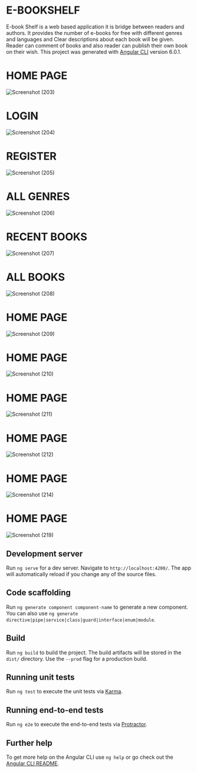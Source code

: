 # E-BOOKSHELF

E-book Shelf is a web based application it is bridge between readers
and authors. It provides the number of e-books for free with different genres and
languages and Clear descriptions about each book will be given. Reader can
comment of books and also reader can publish their own book on their wish.
This project was generated with [Angular CLI](https://github.com/angular/angular-cli) version 6.0.1.

# HOME PAGE
![Screenshot (203)](https://user-images.githubusercontent.com/75778520/103165353-96ca2580-483c-11eb-85b6-37ab6b7dd14d.png)
# LOGIN
![Screenshot (204)](https://user-images.githubusercontent.com/75778520/103165439-0f7db180-483e-11eb-81cb-fe116cb80cdd.png)
# REGISTER
![Screenshot (205)](https://user-images.githubusercontent.com/75778520/103165444-173d5600-483e-11eb-9a35-dd69d989e591.png)
# ALL GENRES
![Screenshot (206)](https://user-images.githubusercontent.com/75778520/103165447-1e646400-483e-11eb-93c5-656e646f6cd9.png)
# RECENT BOOKS
![Screenshot (207)](https://user-images.githubusercontent.com/75778520/103165448-26bc9f00-483e-11eb-848d-8539b5986c62.png)
# ALL BOOKS
![Screenshot (208)](https://user-images.githubusercontent.com/75778520/103165452-2e7c4380-483e-11eb-9122-714bd25a19cd.png)
# HOME PAGE
![Screenshot (209)](https://user-images.githubusercontent.com/75778520/103165453-35a35180-483e-11eb-90c5-2a2f5f8ff0cb.png)
# HOME PAGE
![Screenshot (210)](https://user-images.githubusercontent.com/75778520/103165455-3a680580-483e-11eb-93bb-1e3597d3c08a.png)
# HOME PAGE
![Screenshot (211)](https://user-images.githubusercontent.com/75778520/103165459-3fc55000-483e-11eb-90cb-a776118e9c09.png)
# HOME PAGE
![Screenshot (212)](https://user-images.githubusercontent.com/75778520/103165461-4653c780-483e-11eb-9d35-7fc67f51e0f6.png)
# HOME PAGE
![Screenshot (214)](https://user-images.githubusercontent.com/75778520/103165466-4f449900-483e-11eb-90e7-3b2bc75fa774.png)
# HOME PAGE
![Screenshot (219)](https://user-images.githubusercontent.com/75778520/103165468-553a7a00-483e-11eb-9e31-f42edcd63e53.png)


## Development server

Run `ng serve` for a dev server. Navigate to `http://localhost:4200/`. The app will automatically reload if you change any of the source files.

## Code scaffolding

Run `ng generate component component-name` to generate a new component. You can also use `ng generate directive|pipe|service|class|guard|interface|enum|module`.

## Build

Run `ng build` to build the project. The build artifacts will be stored in the `dist/` directory. Use the `--prod` flag for a production build.

## Running unit tests

Run `ng test` to execute the unit tests via [Karma](https://karma-runner.github.io).

## Running end-to-end tests

Run `ng e2e` to execute the end-to-end tests via [Protractor](http://www.protractortest.org/).

## Further help

To get more help on the Angular CLI use `ng help` or go check out the [Angular CLI README](https://github.com/angular/angular-cli/blob/master/README.md).
